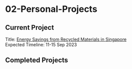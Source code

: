 # 02-Personal-Projects
## Current Project
Title: [Energy Savings from Recycled Materials in Singapore](https://github.com/kuehbiko/02-Personal-Projects/tree/main/WIP/Recycled%20Energy%20Savings%20in%20Singapore) \
Expected Timeline: 11-15 Sep 2023

## Completed Projects
